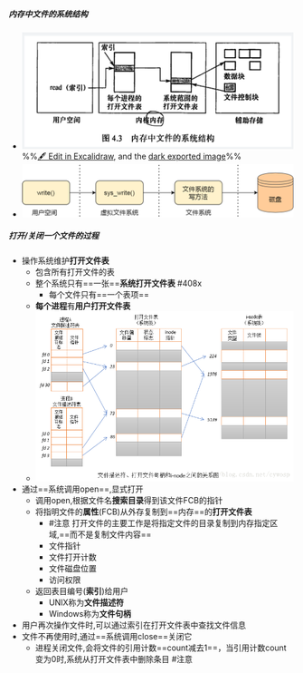 ##### 内存中文件的系统结构
- ![](attachments/%E6%96%87%E4%BB%B6%E7%9A%84%E6%93%8D%E4%BD%9C-%E6%89%93%E5%BC%80%E4%B8%8E%E5%85%B3%E9%97%AD%202022-11-20%2022.06.20.excalidraw.svg)
%%[🖋 Edit in Excalidraw](attachments/%E6%96%87%E4%BB%B6%E7%9A%84%E6%93%8D%E4%BD%9C-%E6%89%93%E5%BC%80%E4%B8%8E%E5%85%B3%E9%97%AD%202022-11-20%2022.06.20.excalidraw.md), and the [dark exported image](attachments/%E6%96%87%E4%BB%B6%E7%9A%84%E6%93%8D%E4%BD%9C-%E6%89%93%E5%BC%80%E4%B8%8E%E5%85%B3%E9%97%AD%202022-11-20%2022.06.20.excalidraw.dark.svg)%%
- ![](attachments/Pasted%20image%2020221121185445.png)
##### 打开/关闭一个文件的过程
- 操作系统维护**打开文件表**
	- 包含所有打开文件的表
	- 整个系统只有==一张==**系统打开文件表** #408x 
		- 每个文件只有==一个表项==
	- **每个进程**有**用户打开文件表**
	- ![](attachments/Pasted%20image%2020221121184246.png)
- 通过==系统调用open==,显式打开
	- 调用open,根据文件名**搜索目录**得到该文件FCB的指针
	- 将指明文件的**属性**(FCB)从外存复制到==内存==的**打开文件表**
		- #注意 打开文件的主要工作是将指定文件的目录复制到内存指定区域,==而不是复制文件内容==
		- 文件指针
		- 文件打开计数
		- 文件磁盘位置
		- 访问权限
	- 返回表目编号(**索引**)给用户
		- UNIX称为**文件描述符**
		- Windows称为**文件句柄**
- 用户再次操作文件时,可以通过索引在打开文件表中查找文件信息
- 文件不再使用时,通过==系统调用close==关闭它
	- 进程关闭文件,会将文件的引用计数==count减去1==，当引用计数count变为0时,系统从打开文件表中删除条目 #注意
